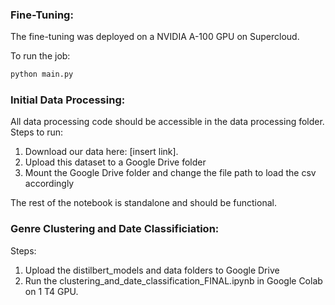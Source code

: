 ### Fine-Tuning:

The fine-tuning was deployed on a NVIDIA A-100 GPU on Supercloud.

To run the job:
```bash
python main.py
```

### Initial Data Processing:

All data processing code should be accessible in the data processing folder. Steps to run:

1. Download our data here: [insert link].
2. Upload this dataset to a Google Drive folder
3. Mount the Google Drive folder and change the file path to load the csv accordingly

The rest of the notebook is standalone and should be functional. 

### Genre Clustering and Date Classificiation:

Steps:
1. Upload the distilbert_models and data folders to Google Drive
2. Run the clustering_and_date_classification_FINAL.ipynb in Google Colab on 1 T4 GPU. 


